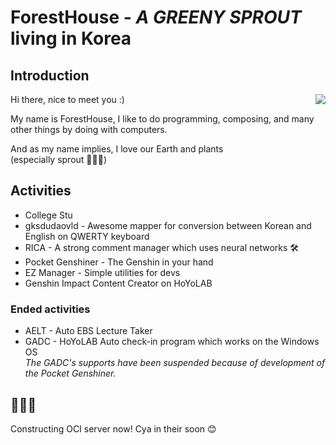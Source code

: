 # ForestHouse - *A GREENY SPROUT* living in Korea

## Introduction
<img align="right" src="https://github-readme-stats.vercel.app/api?username=ForestHouse2316"></img>
<p align="left">
  <p>Hi there, nice to meet you :)</p>
  <p>My name is ForestHouse, I like to do programming, composing, and many other things by doing with computers.</p>
  <p>And as my name implies, I love our Earth and plants
  <br>
  (especially sprout 🌱🌱🌱)</p>
</p>

## Activities
- College Stu
- gksdudaovld - Awesome mapper for conversion between Korean and English on QWERTY keyboard
- RICA - A strong comment manager which uses neural networks 🛠️
- Pocket Genshiner - The Genshin in your hand
- EZ Manager - Simple utilities for devs
- Genshin Impact Content Creator on HoYoLAB

### Ended activities
- AELT - Auto EBS Lecture Taker
- GADC - HoYoLAB Auto check-in program which works on the Windows OS\
*The GADC's supports have been suspended because of development of the Pocket Genshiner.*

## 🌳🌲🍃
Constructing OCI server now! Cya in their soon 😊

